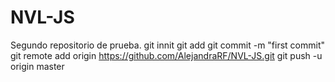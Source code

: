 # NVL-JS
Segundo repositorio de prueba. 
git  innit
git add
git commit  -m  "first commit"
git remote add origin  https://github.com/AlejandraRF/NVL-JS.git
git push -u origin master
